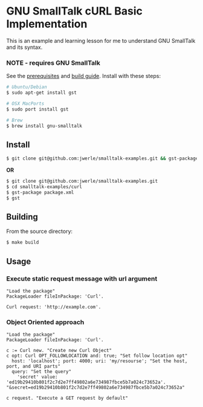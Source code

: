 GNU SmallTalk cURL Basic Implementation
========

This is an example and learning lesson for me to understand GNU SmallTalk and its syntax.

### NOTE - requires GNU SmallTalk
See the [prerequisites](http://smalltalk.gnu.org/download) and [build guide](http://smalltalk.gnu.org/wiki/building-gst-guides). Install with these steps:
```sh
# Ubuntu/Debian
$ sudo apt-get install gst

# OSX MacPorts
$ sudo port install gst

# Brew 
$ brew install gnu-smalltalk
```

## Install
```sh
$ git clone git@github.com:jwerle/smalltalk-examples.git && gst-package smalltalk-examples/curl/Release/Curl.star && gst
```
**OR**
```sh
$ git clone git@github.com:jwerle/smalltalk-examples.git
$ cd smalltalk-examples/curl
$ gst-package package.xml
$ gst
```
## Building
From the source directory:
```sh
$ make build
```

## Usage
### Execute static request message with url argument
```st
"Load the package"
PackageLoader fileInPackage: 'Curl'.

Curl request: 'http://example.com'.
```
### Object Oriented approach
```st
"Load the package"
PackageLoader fileInPackage: 'Curl'.

c := Curl new. "Create new Curl Object"
c opt: Curl OPT_FOLLOWLOCATION and: true; "Set follow location opt"
  host: 'localhost'; port: 4000; uri: 'my/resourse'; "Set the host, port, and URI parts"
  query: "Set the query"
    'secret' value: 'ed19b29410b801f2c7d2e7ff49802a6e734987fbce5b7a024c73652a'. "&secret=ed19b29410b801f2c7d2e7ff49802a6e734987fbce5b7a024c73652a"

c request. "Execute a GET request by default"
```